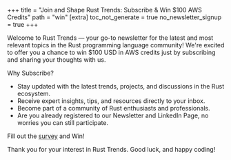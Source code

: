 +++
title = "Join and Shape Rust Trends: Subscribe & Win $100 AWS Credits"
path = "win"
[extra]
toc_not_generate = true
no_newsletter_signup = true
+++

Welcome to Rust Trends — your go-to newsletter for the latest and most relevant topics in the Rust programming language community! We're excited to offer you a chance to win $100 USD in AWS credits just by subscribing and sharing your thoughts with us.

Why Subscribe?

- Stay updated with the latest trends, projects, and discussions in the Rust ecosystem.
- Receive expert insights, tips, and resources directly to your inbox.
- Become part of a community of Rust enthusiasts and professionals.
- Are you already registered to our Newsletter and LinkedIn Page, no worries you can still participate.

Fill out the <a href="https://forms.gle/tPn6jDZmBrx8Y54Z9" target="_blank">survey</a> and Win!

Thank you for your interest in Rust Trends. Good luck, and happy coding!